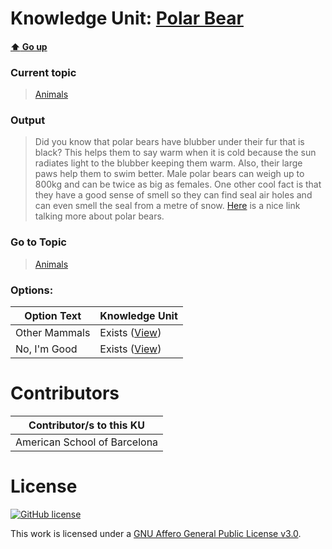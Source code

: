 # Knowledge Unit: [Polar Bear](../../knowledge_units/animals/polar-bear.md)

#### [:arrow_up: Go up](../../topics/animals.md)
### Current topic
> [Animals](../../topics/animals.md)
### Output
> Did you know that polar bears have blubber under their fur that is black? This helps them to say warm when it is cold because the sun radiates light to the blubber keeping them warm. Also, their large paws help them to swim better. Male polar bears can weigh up to 800kg and can be twice as big as females. One other cool fact is that they have a good sense of smell so they can find seal air holes and can even smell the seal from a metre of snow. [Here](https://www.wwf.org.uk/learn/fascinating-facts/polar-bears) is a nice link talking more about polar bears.
### Go to Topic
> [Animals](../../topics/animals.md)

### Options: 

| Option Text | Knowledge Unit |
| - | - |  
| Other Mammals  |  Exists ([View](../../knowledge_units/animals/other-mammals.md))  |  
| No, I&#039;m Good  |  Exists ([View](../../knowledge_units/animals/no-im-good.md))  | 

# Contributors

| Contributor/s to this KU |
| - | 
| American School of Barcelona |

# License
[![GitHub license](https://img.shields.io/github/license/inbrainz/cerebro)](https://github.com/inbrainz/cerebro/blob/master/LICENSE)

This work is licensed under a [GNU Affero General Public License v3.0](https://www.gnu.org/licenses/agpl-3.0.txt).